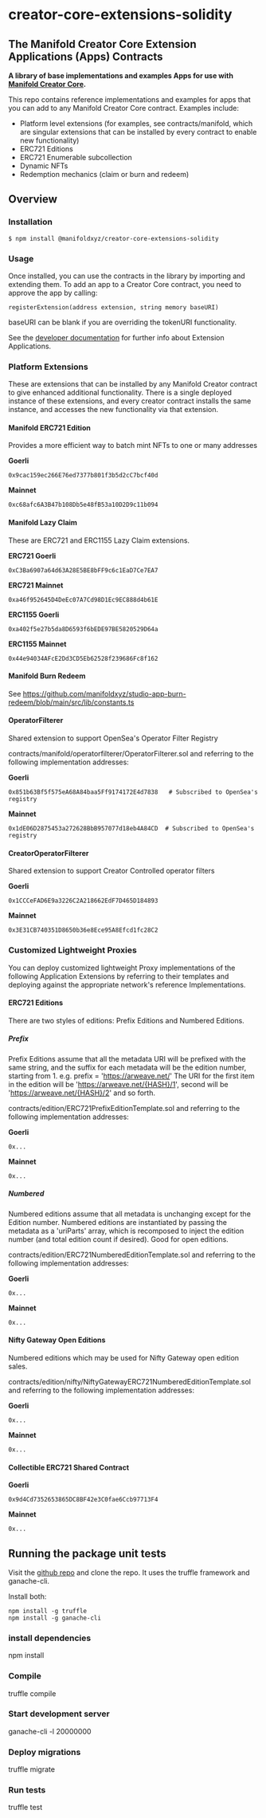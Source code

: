 # creator-core-extensions-solidity

## The Manifold Creator Core Extension Applications (Apps) Contracts

**A library of base implementations and examples Apps for use with [Manifold Creator Core](https://github.com/manifoldxyz/creator-core-solidity).**

This repo contains reference implementations and examples for apps that you can add to any Manifold Creator Core contract.  Examples include:
 * Platform level extensions (for examples, see contracts/manifold, which are singular extensions that can be installed by every contract to enable new functionality)
 * ERC721 Editions
 * ERC721 Enumerable subcollection
 * Dynamic NFTs
 * Redemption mechanics (claim or burn and redeem)

## Overview

### Installation

```console
$ npm install @manifoldxyz/creator-core-extensions-solidity
```

### Usage

Once installed, you can use the contracts in the library by importing and extending them.  To add an app to a Creator Core contract, you need to approve the app by calling:

```
registerExtension(address extension, string memory baseURI)
```

baseURI can be blank if you are overriding the tokenURI functionality.

See the [developer documentation](https://docs.manifold.xyz/v/manifold-for-developers/manifold-creator-architecture/contracts/extensions) for further info about Extension Applications.

### Platform Extensions
These are extensions that can be installed by any Manifold Creator contract to give enhanced additional functionality.  There is a single deployed instance of these extensions, and every creator contract installs the same instance, and accesses the new functionality via that extension.

#### Manifold ERC721 Edition
Provides a more efficient way to batch mint NFTs to one or many addresses

**Goerli**
```
0x9cac159ec266E76ed7377b801f3b5d2cC7bcf40d
```

**Mainnet**
```
0xc68afc6A3B47b108Db5e48fB53a10D2D9c11b094
```

#### Manifold Lazy Claim
These are ERC721 and ERC1155 Lazy Claim extensions.

**ERC721 Goerli**
```
0xC3Ba6907a64d63A28E5BE8bFF9c6c1EaD7Ce7EA7
```

**ERC721 Mainnet**
```
0xa46f952645D4DeEc07A7Cd98D1Ec9EC888d4b61E
```

**ERC1155 Goerli**
```
0xa402f5e27b5da8D6593f6bEDE97BE5820529D64a
```

**ERC1155 Mainnet**
```
0x44e94034AFcE2Dd3CD5Eb62528f239686Fc8f162
```

#### Manifold Burn Redeem

See https://github.com/manifoldxyz/studio-app-burn-redeem/blob/main/src/lib/constants.ts

#### OperatorFilterer
Shared extension to support OpenSea's Operator Filter Registry

contracts/manifold/operatorfilterer/OperatorFilterer.sol and referring to the following implementation addresses:

**Goerli**
```
0x851b63Bf5f575eA68A84baa5Ff9174172E4d7838   # Subscribed to OpenSea's registry
```

**Mainnet**
```
0x1dE06D2875453a272628BbB957077d18eb4A84CD  # Subscribed to OpenSea's registry
```

#### CreatorOperatorFilterer
Shared extension to support Creator Controlled operator filters

**Goerli**
```
0x1CCCeFAD6E9a3226C2A218662EdF7D465D184893
```

**Mainnet**
```
0x3E31CB740351D8650b36e8Ece95A8Efcd1fc28C2
```

### Customized Lightweight Proxies
You can deploy customized lightweight Proxy implementations of the following Application Extensions by referring to their templates and deploying against the appropriate network's reference Implementations.

#### ERC721 Editions
There are two styles of editions: Prefix Editions and Numbered Editions.

##### Prefix
Prefix Editions assume that all the metadata URI will be prefixed with the same string, and the suffix for each metadata will be the edition number, starting from 1.
e.g.
  prefix = 'https://arweave.net/<HASH>'
  The URI for the first item in the edition will be 'https://arweave.net/{HASH}/1', second will be 'https://arweave.net/{HASH}/2' and so forth.

contracts/edition/ERC721PrefixEditionTemplate.sol and referring to the following implementation addresses:

**Goerli**
```
0x...
```

**Mainnet**
```
0x...
```

##### Numbered
Numbered editions assume that all metadata is unchanging except for the Edition number.  Numbered editions are instantiated by passing the metadata as a 'uriParts' array, which is recomposed to inject the edition number (and total edition count if desired).  Good for open editions.

contracts/edition/ERC721NumberedEditionTemplate.sol and referring to the following implementation addresses:

**Goerli**
```
0x...
```

**Mainnet**
```
0x...
```


#### Nifty Gateway Open Editions
Numbered editions which may be used for Nifty Gateway open edition sales.

contracts/edition/nifty/NiftyGatewayERC721NumberedEditionTemplate.sol and referring to the following implementation addresses:

**Goerli**
```
0x...
```

**Mainnet**
```
0x...
```

#### Collectible ERC721 Shared Contract

**Goerli**
```
0x9d4Cd7352653865DC8BF42e3C0fae6Ccb97713F4
```

**Mainnet**
```
0x...
```


## Running the package unit tests

Visit the [github repo](https://github.com/manifoldxyz/creator-core-extensions-solidity) and clone the repo.  It uses the truffle framework and ganache-cli.

Install both:
```
npm install -g truffle
npm install -g ganache-cli
```

### install dependencies
npm install

### Compile
truffle compile

### Start development server
ganache-cli -l 20000000

### Deploy migrations
truffle migrate

### Run tests
truffle test


